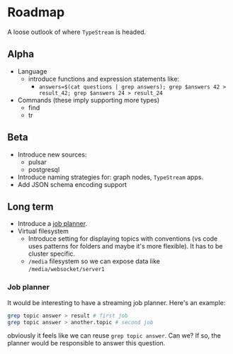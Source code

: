 # Roadmap

A loose outlook of where `TypeStream` is headed.

## Alpha

- Language
  - introduce functions and expression statements like:
    - `answers=$(cat questions | grep answers); grep $answers 42 > result_42; grep $answers 24 > result_24`
- Commands (these imply supporting more types)
  - find
  - tr

## Beta

- Introduce new sources:
  - pulsar
  - postgresql
- Introduce naming strategies for: graph nodes, `TypeStream` apps.
- Add JSON schema encoding support

## Long term

- Introduce a [job planner](#job-planner).
- Virtual filesystem
  - Introduce setting for displaying topics with conventions (vs code uses
    patterns for folders and maybe it's more flexible). It has to be cluster
    specific.
  - `/media` filesystem so we can expose data like `/media/websocket/server1`

### Job planner

It would be interesting to have a streaming job planner. Here's an example:

```sh
grep topic answer > result # first job
grep topic answer > another.topic # second job
```

obviously it feels like we can reuse `grep topic answer`. Can we? If so, the
planner would be responsible to answer this question.
